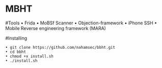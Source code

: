 # MBHT






#Tools
    • Frida
    • MoBSf Scanner
    • Objection-framework
    • iPhone SSH
    • Mobile Reverse engineering framework (MARA)









#Installing


    • git clone https://github.com/nahamsec/bbht.git 
    • cd bbht 
    • chmod +x install.sh 
    • ./install.sh 
